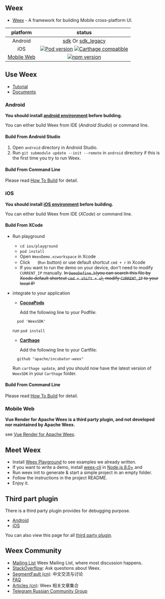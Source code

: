 ## Weex

- [Weex](https://github.com/apache/incubator-weex) - A framework for building Mobile cross-platform UI. 

| platform | status |
| :--------: | :------: |
| Android | [sdk](https://bintray.com/weex/Android/sdk/_latestVersion) Or [sdk_legacy](https://bintray.com/weex/Android/sdk_legacy/_latestVersion) |
| iOS | [![Pod version](https://badge.fury.io/co/WeexSDK.svg)](https://cocoapods.org/pods/WeexSDK) [![Carthage compatible](https://img.shields.io/badge/Carthage-compatible-4BC51D.svg?style=flat)](https://github.com/Carthage/Carthage) |
| [Mobile Web](https://github.com/weexteam/weex-vue-render) | [![npm version](https://badge.fury.io/js/weex-html5.svg)](https://www.npmjs.com/package/weex-vue-render) |


## Use Weex

* [Tutorial](http://weex.apache.org/guide/)
* [Documents](http://weex.apache.org/references)

### Android
**You should install [android environment](./HOW-TO-BUILD.md#android) before building.**

You can either build Weex from IDE (*Android Studio*) or command line.

#### Build From Android Studio
1. Open `android` directory in Android Studio.
2. Run `git submodule update --init --remote` in `android` directory if this is the first time you try to run Weex.

#### Build From Command Line
Please read [How To Build](./HOW-TO-BUILD.md) for detail.

### iOS
**You should install [iOS environment](./HOW-TO-BUILD.md#ios) before building.**

You can either build Weex from IDE (*XCode*) or command line.

#### Build From XCode
* Run playground
  * `cd ios/playground`
  * `pod install`
  * Open `WeexDemo.xcworkspace` in Xcode
  * Click <img src="http://img1.tbcdn.cn/L1/461/1/5470b677a2f2eaaecf412cc55eeae062dbc275f9" height="16" > (`Run` button) or use default shortcut `cmd + r` in Xcode
  * If you want to run the demo on your device, don't need to modify `CURRENT_IP` manually. ~~In `DemoDefine.h`(you can search this file by Xcode default shortcut `cmd + shift + o`), modify `CURRENT_IP` to your local IP~~
* integrate to your application

  - **[CocoaPods](https://cocoapods.org)**

     Add the following line to your Podfile:
   ```
     pod 'WeexSDK'
   ```
    run `pod install`

  - **[Carthage](https://github.com/carthage/carthage)**

    Add the following line to your Cartfile:
   ```
     github "apache/incubator-weex"
   ```
   Run `carthage update`, and you should now have the latest version of   `WeexSDK` in your `Carthage` folder.

#### Build From Command Line
Please read [How To Build](./HOW-TO-BUILD.md) for detail.

### Mobile Web
**Vue Render for Apache Weex is a third party plugin, and not developed nor maintained by Apache Weex.**

see [Vue Render for Apache Weex](https://github.com/weexteam/vue-render-for-apache-weex).


## Meet Weex

* Install [Weex Playground](https://weex.apache.org/tools/playground.html) to see examples we already written.
* If you want to write a demo, install [weex-cli](https://www.npmjs.com/package/weex-toolkit) in [Node.js 8.0+](http://nodejs.org/) and
* Run weex init to generate & start a simple project in an empty folder.
* Follow the instructions in the project README.
* Enjoy it.


## Third part plugin

There is a third party plugin provides for debugging purpose.

  - [Android](https://weex.apache.org/guide/debug/integrate-devtool-to-android.html)
  - [iOS](https://weex.apache.org/guide/debug/integrate-devtool-to-ios.html)

You can also view this page for all [third party plugin](https://weex.apache.org/tools).


## Weex Community

* [Mailing List](https://weex-project.io/contributing.html#join-in-discussions) Weex Mailing List, where most discussion happens.
* [StackOverflow](http://stackoverflow.com/questions/tagged/weex): Ask questions about Weex.
* [SegmentFault (cn)](https://segmentfault.com/t/weex): 中文交流与讨论
* [FAQ](https://weex.apache.org/faq.html)
* [Articles (cn)](https://github.com/weexteam/article/issues): Weex 相关文章集合
* [Telegram Russian Community Group](https://telegram.me/weex_ru)
